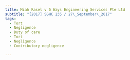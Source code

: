 ```yaml
---
title: Miah Rasel v 5 Ways Engineering Services Pte Ltd 
subtitle: "[2017] SGHC 235 / 27\_September\_2017"
tags:
  - Tort
  - Negligence
  - Duty of care
  - Tort
  - Negligence
  - Contributory negligence

---
```


